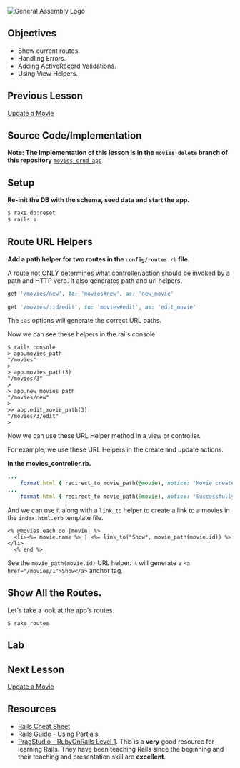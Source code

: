 ![General Assembly Logo](http://i.imgur.com/ke8USTq.png)

## Objectives

* Show current routes.
* Handling Errors.
* Adding ActiveRecord Validations.
* Using View Helpers.


## Previous Lesson
[Update a Movie](./ControllerUpdate.md)

## Source Code/Implementation

**Note: The implementation of this lesson is in the `movies_delete` branch of this repository**
[`movies_crud_app`](https://github.com/tdyer/movies_crud_app)

## Setup

**Re-init the DB with the schema, seed data and start the app.**

```bash
$ rake db:reset
$ rails s
```

## Route URL Helpers

**Add a path helper for two routes in the `config/routes.rb` file.**

A route not ONLY determines what controller/action should be invoked by a path and HTTP verb. It also generates path and url helpers.

```ruby
get '/movies/new', to: 'movies#new', as: 'new_movie'
 
get '/movies/:id/edit', to: 'movies#edit', as: 'edit_movie'
```
The `:as` options will generate the correct URL paths.

Now we can see these helpers in the rails console.

```
$ rails console
> app.movies_path  
"/movies"
> 
> app.movies_path(3)
"/movies/3"
>
> app.new_movies_path
"/movies/new"
>
>> app.edit_movie_path(3)
"/movies/3/edit"
> 
```

Now we can use these URL Helper method in a view or controller.

For example, we use these URL Helpers in the create and update actions.

**In the movies_controller.rb.**

```ruby
...
	format.html { redirect_to movie_path(@movie), notice: 'Movie created' }
...
	format.html { redirect_to movie_path(@movie), notice: 'Successfully updated the movie' }
```

And we can use it along with a `link_to` helper to create a link to a movies in the `index.html.erb` template file.

```
<% @movies.each do |movie| %>
  <li><%= movie.name %> | <%= link_to("Show", movie_path(movie.id)) %></li>
  <% end %>
```

See the `movie_path(movie.id)` URL helper. It will generate a `<a href="/movies/1">Show</a>` anchor tag.

## Show All the Routes.

Let's take a look at the app's routes.

```
$ rake routes
```

## Lab

## Next Lesson
[Update a Movie](ControllerUpdate.md)

## Resources
* [Rails Cheat Sheet](Cheatsheet.md)
* [Rails Guide - Using Partials](http://guides.rubyonrails.org/layouts_and_rendering.html#using-partials)
* [PragStudio - RubyOnRails Level 1](https://pragmaticstudio.com/rails). This is a **very** good resource for learning Rails. They have been teaching Rails since the beginning and their teaching and presentation skill are **excellent**.



